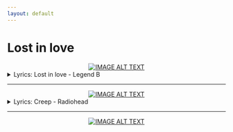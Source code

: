 ```yaml
---
layout: default
---
```

# Lost in love
<div align="center">
  <a href="https://www.youtube.com/watch?v=vtZ1mH95T5s" target="_blank"><img src="https://img.youtube.com/vi/vtZ1mH95T5s/0.jpg" alt="IMAGE ALT TEXT"></a>
</div>
<details>
	<summary>
		Lyrics: Lost in love - Legend B
	</summary>
	<div class="contact-footer"><p>
Je vois l'esprit dans tes yeux<br>
Il y a magie, dans ton sourire<br>
Les sentiments<br>
Lost In Love<br>
Lost In Love<br>
Lost In Love<br>
Remember we play together<br>
Remember we play together<br>
We play together<br>
	</p></div>
</details>

<hr>
<div align="center">
  <a href="https://www.youtube.com/watch?v=XFkzRNyygfk" target="_blank"><img src="https://img.youtube.com/vi/XFkzRNyygfk/0.jpg" alt="IMAGE ALT TEXT"></a>
</div>

<details>
	<summary>
		Lyrics: Creep - Radiohead
	</summary>
	<div class="contact-footer"><p>
When you were here before<br>
Couldn't look you in the eye<br>
You're just like an angel<br>
Your skin makes me cry<br>
You float like a feather<br>
In a beautiful world<br>
And I wish I was special<br>
You're so fuckin' special<br>
But I'm a creep, I'm a weirdo.<br>
What the hell am I doing here?<br>
I don't belong here.<br>
I don't care if it hurts<br>
I want to have control<br>
I want a perfect body<br>
I want a perfect soul<br>
I want you to notice<br>
When I'm not around<br>
You're so fuckin' special<br>
I wish I was special<br>
But I'm a creep, I'm a weirdo.<br>
What the hell am I doing here?<br>
I don't belong here.<br>
She's running out again,<br>
She's running out<br>
She's run run run run<br>
Whatever makes you happy<br>
Whatever you want<br>
You're so fuckin' special<br>
I wish I was special<br>
But I'm a creep, I'm a weirdo,<br>
What the hell am I doing here?<br>
I don't belong here.<br>
I don't belong here.<br>
	</p></div>
</details>


<hr>
<div align="center">
  <a href="https://www.youtube.com/watch?v=ulMW67iiKfQ" target="_blank"><img src="https://img.youtube.com/vi/ulMW67iiKfQ/0.jpg" alt="IMAGE ALT TEXT"></a>
</div>

